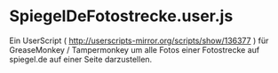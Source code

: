 SpiegelDeFotostrecke.user.js
============================

Ein UserScript ( http://userscripts-mirror.org/scripts/show/136377 ) für GreaseMonkey / Tampermonkey um alle Fotos einer Fotostrecke auf spiegel.de auf einer Seite darzustellen.
